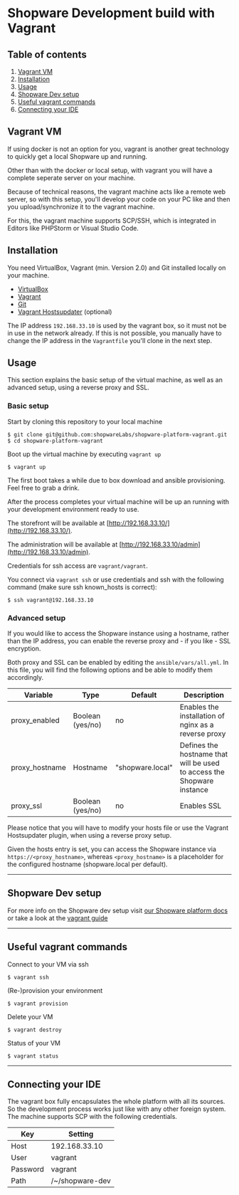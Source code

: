 Shopware Development build with Vagrant
=======================================

## Table of contents
1. [Vagrant VM](#vagrant-vm)
2. [Installation](#installation)
3. [Usage](#usage)
4. [Shopware Dev setup](#shopware-dev-setup)
5. [Useful vagrant commands](#useful-vagrant-commands)
6. [Connecting your IDE](#connecting-your-ide)


## Vagrant VM
If using docker is not an option for you, vagrant is another great technology to quickly get a local Shopware up and running.

Other than with the docker or local setup, with vagrant you will have a complete seperate server on your machine.

Because of technical reasons, the vagrant machine acts like a remote web server, so with this setup, you'll develop your code on your PC like and then you upload/synchronize it to the vagrant machine.

For this, the vagrant machine supports SCP/SSH, which is integrated in Editors like PHPStorm or Visual Studio Code.


## Installation
You need VirtualBox, Vagrant (min. Version 2.0) and Git installed locally on your machine.
- [VirtualBox](https://www.virtualbox.org/wiki/Downloads)
- [Vagrant](https://www.vagrantup.com/downloads.html)
- [Git](https://git-scm.com)
- [Vagrant Hostsupdater](https://github.com/cogitatio/vagrant-hostsupdater) (optional)

The IP address `192.168.33.10` is used by the vagrant box, so it must not be in use in the network already. If this is not possible, you manually have to change the IP address in the `Vagrantfile` you'll clone in the next step.


## Usage
This section explains the basic setup of the virtual machine, as well as an advanced setup, using a reverse proxy and SSL.

### Basic setup
Start by cloning this repository to your local machine
    
    $ git clone git@github.com:shopwareLabs/shopware-platform-vagrant.git
    $ cd shopware-platform-vagrant

Boot up the virtual machine by executing `vagrant up` 
    
    $ vagrant up

The first boot takes a while due to box download and ansible provisioning. Feel free to grab a drink.

After the process completes your virtual machine will be up an running with your development environment ready to use. 

The storefront will be available at [http://192.168.33.10/](http://192.168.33.10/).

The administration will be available at [http://192.168.33.10/admin](http://192.168.33.10/admin).

Credentials for ssh access are `vagrant/vagrant`.

You connect via `vagrant ssh` or use credentials and ssh with the following command (make sure ssh known_hosts is correct):

    $ ssh vagrant@192.168.33.10

### Advanced setup
If you would like to access the Shopware instance using a hostname, rather than the IP address,
you can enable the reverse proxy and - if you like - SSL encryption.

Both proxy and SSL can be enabled by editing the `ansible/vars/all.yml`. In this file,
you will find the following options and be able to modify them accordingly.

| Variable       | Type             | Default               | Description                                                            |
|----------------|------------------|-----------------------|------------------------------------------------------------------------|
| proxy_enabled  | Boolean (yes/no) | no                    | Enables the installation of nginx as a reverse proxy                   |
| proxy_hostname | Hostname         | "shopware.local"      | Defines the hostname that will be used to access the Shopware instance |
| proxy_ssl      | Boolean (yes/no) | no                    | Enables SSL                                                            |

Please notice that you will have to modify your hosts file or use the Vagrant Hostsupdater plugin,
when using a reverse proxy setup.

Given the hosts entry is set, you can access the Shopware instance via `https://<proxy_hostname>`, whereas
`<proxy_hostname>` is a placeholder for the configured hostname (shopware.local per default).

---

## Shopware Dev setup

For more info on the Shopware dev setup visit [our Shopware platform docs](https://docs.shopware.com/en/shopware-platform-dev-en) or take a look at the [vagrant guide](https://docs.shopware.com/en/shopware-platform-dev-en/getting-started/system-installation-guides/vagrant?category=shopware-platform-dev-en/getting-started/system-installation-guides)

---

## Useful vagrant commands 

Connect to your VM via ssh
    
    $ vagrant ssh 

(Re-)provision your environment

    $ vagrant provision

Delete your VM 

    $ vagrant destroy

Status of your VM

    $ vagrant status

---

## Connecting your IDE

The vagrant box fully encapsulates the whole platform with all its sources. So the development process works just like with any other foreign system. The machine supports SCP with the following credentials.

| Key       | Setting           |
|---        |---                |
| Host      | 192.168.33.10     |
| User      | vagrant           |
| Password  | vagrant           |
| Path      | /~/shopware-dev   |
